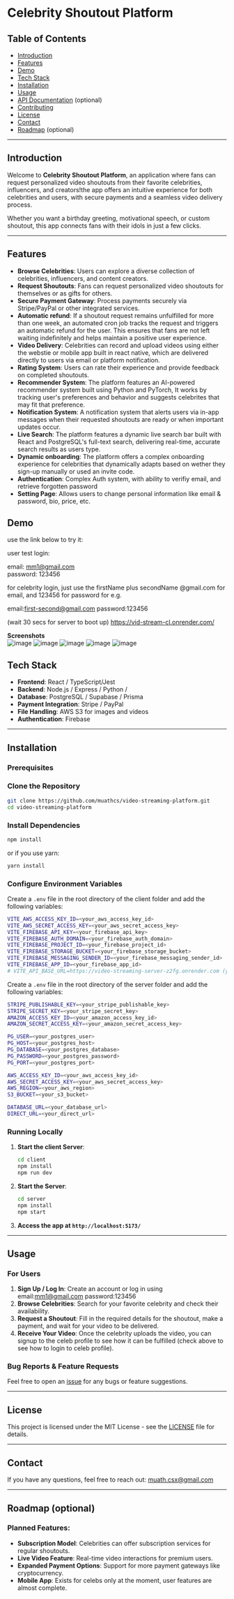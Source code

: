 # Celebrity Shoutout Platform

## Table of Contents
- [Introduction](#introduction)
- [Features](#features)
- [Demo](#demo)
- [Tech Stack](#tech-stack)
- [Installation](#installation)
- [Usage](#usage)
- [API Documentation](#api-documentation) (optional)
- [Contributing](#contributing)
- [License](#license)
- [Contact](#contact)
- [Roadmap](#roadmap) (optional)

---

## Introduction

Welcome to **Celebrity Shoutout Platform**, an application where fans can request personalized video shoutouts from their favorite celebrities, influencers, and creators!the app offers an intuitive experience for both celebrities and users, with secure payments and a seamless video delivery process.

Whether you want a birthday greeting, motivational speech, or custom shoutout, this app connects fans with their idols in just a few clicks.

---

## Features

- **Browse Celebrities**: Users can explore a diverse collection of celebrities, influencers, and content creators.
- **Request Shoutouts**: Fans can request personalized video shoutouts for themselves or as gifts for others.
- **Secure Payment Gateway**: Process payments securely via Stripe/PayPal or other integrated services.
- **Automatic refund**: If a shoutout request remains unfulfilled for more than one week, an automated cron job tracks the request and triggers an automatic refund for the user. This ensures that fans are not left waiting indefinitely and helps maintain a positive user experience.
- **Video Delivery**: Celebrities can record and upload videos using either the webstie or mobile app built in react native, which are delivered directly to users via email or platform notification.
- **Rating System**: Users can rate their experience and provide feedback on completed shoutouts.
- **Recommender System**: The platform features an AI-powered recommender system built using Python and PyTorch, It works by tracking user's preferences and behavior and suggests celebrites that may fit that preference.
- **Notification System**: A notification system that alerts users via in-app messages when their requested shoutouts are ready or when important updates occur.
- **Live Search**: The platform features a dynamic live search bar built with React and PostgreSQL's full-text search, delivering real-time, accurate search results as users type.
- **Dynamic onboarding**: The platform offers a complex onboarding experience for celebrities that dynamically adapts based on wether they sign-up manually or used an invite code.
- **Authentication**: Complex Auth system, with ability to verifiy email, and retrieve forgotten password
- **Setting Page**: Allows users to change personal information like email & password, bio, price, etc.
  


## Demo

use the link below to try it:

user test login:

email: mm1@gmail.com  
password: 123456

for celebrity login, just use the firstName plus secondName @gmail.com for email, and 123456 for password for e.g.

email:first-second@gmail.com
password:123456

(wait 30 secs for server to boot up)
https://vid-stream-cl.onrender.com/

**Screenshots**  
![image](https://github.com/user-attachments/assets/8053ad1f-a8a0-4fe6-a5ff-687ef9202879)
![image](https://github.com/user-attachments/assets/0ba427e1-7b3e-4742-9fd3-3053f915d858)
![image](https://github.com/user-attachments/assets/4f717de3-ccea-47d3-8042-2c5a14ae2371)
![image](https://github.com/user-attachments/assets/24b4a4f8-4ccd-44c3-9dbe-2c486d25b19c)
![image](https://github.com/user-attachments/assets/6da2ab66-e884-4165-92ba-67d90ca40227)


## Tech Stack

- **Frontend**: React / TypeScript/Jest
- **Backend**: Node.js / Express / Python /
- **Database**: PostgreSQL / Supabase / Prisma
- **Payment Integration**: Stripe / PayPal
- **File Handling**: AWS S3 for images and videos
- **Authentication**: Firebase

---

## Installation

### Prerequisites

### Clone the Repository

```bash
git clone https://github.com/muathcs/video-streaming-platform.git
cd video-streaming-platform
```

### Install Dependencies

```bash
npm install
```

or if you use yarn:

```bash
yarn install
```

### Configure Environment Variables

Create a `.env` file in the root directory of the client folder and add the following variables:
```bash
VITE_AWS_ACCESS_KEY_ID=<your_aws_access_key_id>
VITE_AWS_SECRET_ACCESS_KEY=<your_aws_secret_access_key>
VITE_FIREBASE_API_KEY=<your_firebase_api_key>
VITE_FIREBASE_AUTH_DOMAIN=<your_firebase_auth_domain>
VITE_FIREBASE_PROJECT_ID=<your_firebase_project_id>
VITE_FIREBASE_STORAGE_BUCKET=<your_firebase_storage_bucket>
VITE_FIREBASE_MESSAGING_SENDER_ID=<your_firebase_messaging_sender_id>
VITE_FIREBASE_APP_ID=<your_firebase_app_id>
# VITE_API_BASE_URL=https://video-streaming-server-z2fg.onrender.com (you can comment this out if you want to run on localhost)
```

Create a `.env` file in the root directory of the server folder and add the following variables:

```bash
STRIPE_PUBLISHABLE_KEY=<your_stripe_publishable_key>
STRIPE_SECRET_KEY=<your_stripe_secret_key>
AMAZON_ACCESS_KEY_ID=<your_amazon_access_key_id>
AMAZON_SECRET_ACCESS_KEY=<your_amazon_secret_access_key>

PG_USER=<your_postgres_user>
PG_HOST=<your_postgres_host>
PG_DATABASE=<your_postgres_database>
PG_PASSWORD=<your_postgres_password>
PG_PORT=<your_postgres_port>

AWS_ACCESS_KEY_ID=<your_aws_access_key_id>
AWS_SECRET_ACCESS_KEY=<your_aws_secret_access_key>
AWS_REGION=<your_aws_region>
S3_BUCKET=<your_s3_bucket>

DATABASE_URL=<your_database_url>
DIRECT_URL=<your_direct_url>
```

### Running Locally


1. **Start the client Server**:

    ```bash
    cd client
    npm install
    npm run dev
    ```
2. **Start the Server**:

    ```bash
    cd server
    npm install
    npm start
    ```

3. **Access the app at `http://localhost:5173/`**

---

## Usage

### For Users
1. **Sign Up / Log In**: Create an account or log in using email:mm1@gmail.com password:123456
2. **Browse Celebrities**: Search for your favorite celebrity and check their availability.
3. **Request a Shoutout**: Fill in the required details for the shoutout, make a payment, and wait for your video to be delivered.
4. **Receive Your Video**: Once the celebrity uploads the video, you can signup to the celeb profile to see how it can be fulfilled (check above to see how to login to celeb profile).


### Bug Reports & Feature Requests

Feel free to open an [issue](https://github.com/muathcs/video-streaming-platform/issues) for any bugs or feature suggestions.

---

## License

This project is licensed under the MIT License - see the [LICENSE](LICENSE) file for details.

---

## Contact

If you have any questions, feel free to reach out: muath.csx@gmail.com

---

## Roadmap (optional)

### Planned Features:
- **Subscription Model**: Celebrities can offer subscription services for regular shoutouts.
- **Live Video Feature**: Real-time video interactions for premium users.
- **Expanded Payment Options**: Support for more payment gateways like cryptocurrency.
- **Mobile App**: Exists for celebs only at the moment, user features are almost complete. 
